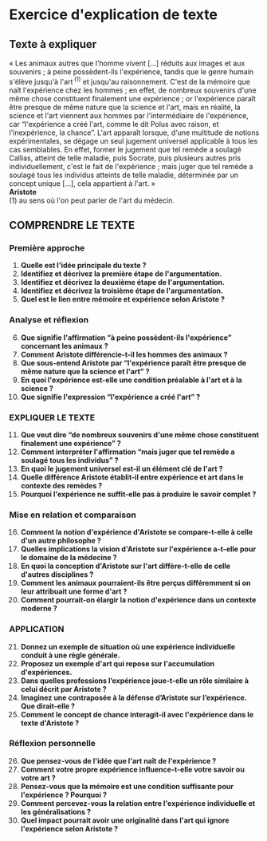 # Exercice d'explication de texte

## Texte à expliquer

« Les animaux autres que l'homme vivent […] réduits aux images et aux souvenirs ; à peine possèdent-ils l'expérience, tandis que le genre humain s'élève jusqu'à l'art&#x202F;<sup>(1)</sup> et jusqu'au raisonnement. C'est de la mémoire que naît l'expérience chez les hommes ; en effet, de nombreux souvenirs d'une même chose constituent finalement une expérience ; or l'expérience paraît être presque de même nature que la science et l'art, mais en réalité, la science et l'art viennent aux hommes par l'intermédiaire de l'expérience, car “l'expérience a créé l'art, comme le dit Polus avec raison, et l'inexpérience, la chance”. L'art apparaît lorsque, d'une multitude de notions expérimentales, se dégage un seul jugement universel applicable à tous les cas semblables. En effet, former le jugement que tel remède a soulagé Callias, atteint de telle maladie, puis Socrate, puis plusieurs autres pris individuellement, c'est le fait de l'expérience ; mais juger que tel remède a soulagé tous les individus atteints de telle maladie, déterminée par un concept unique […], cela appartient à l'art. »  
**Aristote**  
(1) au sens où l'on peut parler de l'art du médecin.  

## COMPRENDRE LE TEXTE

### Première approche

1. **Quelle est l'idée principale du texte ?**  
2. **Identifiez et décrivez la première étape de l'argumentation.**  
3. **Identifiez et décrivez la deuxième étape de l'argumentation.**  
4. **Identifiez et décrivez la troisième étape de l'argumentation.**  
5. **Quel est le lien entre mémoire et expérience selon Aristote ?**  

### Analyse et réflexion

6. **Que signifie l'affirmation “à peine possèdent-ils l'expérience” concernant les animaux ?**  
7. **Comment Aristote différencie-t-il les hommes des animaux ?**  
8. **Que sous-entend Aristote par “l'expérience paraît être presque de même nature que la science et l'art” ?**  
9. **En quoi l'expérience est-elle une condition préalable à l'art et à la science ?**  
10. **Que signifie l'expression “l'expérience a créé l'art” ?**  

### EXPLIQUER LE TEXTE

11. **Que veut dire “de nombreux souvenirs d'une même chose constituent finalement une expérience” ?**  
12. **Comment interpréter l'affirmation “mais juger que tel remède a soulagé tous les individus” ?**  
13. **En quoi le jugement universel est-il un élément clé de l'art ?**  
14. **Quelle différence Aristote établit-il entre expérience et art dans le contexte des remèdes ?**  
15. **Pourquoi l'expérience ne suffit-elle pas à produire le savoir complet ?**  

### Mise en relation et comparaison

16. **Comment la notion d'expérience d'Aristote se compare-t-elle à celle d'un autre philosophe ?**  
17. **Quelles implications la vision d'Aristote sur l'expérience a-t-elle pour le domaine de la médecine ?**  
18. **En quoi la conception d'Aristote sur l'art diffère-t-elle de celle d'autres disciplines ?**  
19. **Comment les animaux pourraient-ils être perçus différemment si on leur attribuait une forme d'art ?**  
20. **Comment pourrait-on élargir la notion d'expérience dans un contexte moderne ?**  

### APPLICATION

21. **Donnez un exemple de situation où une expérience individuelle conduit à une règle générale.**  
22. **Proposez un exemple d'art qui repose sur l'accumulation d'expériences.**  
23. **Dans quelles professions l’expérience joue-t-elle un rôle similaire à celui décrit par Aristote ?**  
24. **Imaginez une contraposée à la défense d’Aristote sur l’expérience. Que dirait-elle ?**  
25. **Comment le concept de chance interagit-il avec l'expérience dans le texte d'Aristote ?**  

### Réflexion personnelle

26. **Que pensez-vous de l'idée que l'art naît de l'expérience ?**  
27. **Comment votre propre expérience influence-t-elle votre savoir ou votre art ?**  
28. **Pensez-vous que la mémoire est une condition suffisante pour l'expérience ? Pourquoi ?**  
29. **Comment percevez-vous la relation entre l'expérience individuelle et les généralisations ?**  
30. **Quel impact pourrait avoir une originalité dans l'art qui ignore l'expérience selon Aristote ?**  